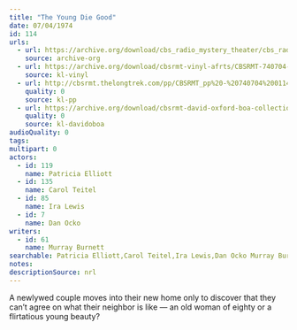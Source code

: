 ```yaml
---
title: "The Young Die Good"
date: 07/04/1974
id: 114
urls: 
  - url: https://archive.org/download/cbs_radio_mystery_theater/cbs_radio_mystery_theater-0101-0150.zip/cbs_radio_mystery_theater-0101-0150%2Fcbsrmt_0114_the_young_die_good.mp3
    source: archive-org
  - url: https://archive.org/download/cbsrmt-vinyl-afrts/CBSRMT-740704-0114-The-Young-Die-Good_afrts.mp3
    source: kl-vinyl
  - url: http://cbsrmt.thelongtrek.com/pp/CBSRMT_pp%20-%20740704%200114%20The%20Young%20Die%20Good.mp3
    quality: 0
    source: kl-pp
  - url: https://archive.org/download/cbsrmt-david-oxford-boa-collection/CBSRMT-740704-0114-The-Young-Die-Good-(AFRTS)-(256-44)-{BoA}.mp3
    quality: 0
    source: kl-davidoboa
audioQuality: 0
tags: 
multipart: 0
actors:  
  - id: 119
    name: Patricia Elliott  
  - id: 135
    name: Carol Teitel  
  - id: 85
    name: Ira Lewis  
  - id: 7
    name: Dan Ocko
writers:  
  - id: 61
    name: Murray Burnett
searchable: Patricia Elliott,Carol Teitel,Ira Lewis,Dan Ocko Murray Burnett
notes: 
descriptionSource: nrl
---
```

A newlywed couple moves into their new home only to discover that they can’t agree on what their neighbor is like — an old woman of eighty or a flirtatious young beauty?